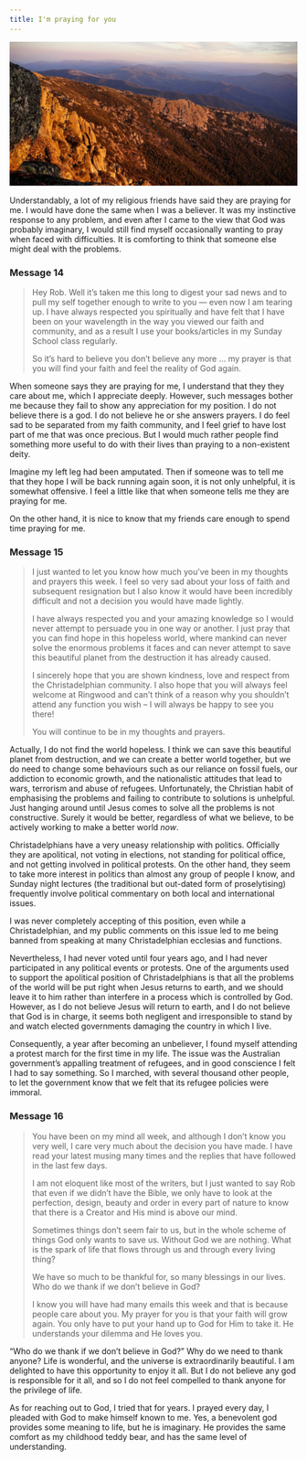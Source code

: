```yaml
---
title: I'm praying for you
---
```


![](buffaloview.resized.jpg)

Understandably, a lot of my religious friends have said they are praying for me. I would have done the same when I was a believer. It was my instinctive response to any problem, and even after I came to the view that God was probably imaginary, I would still find myself occasionally wanting to pray when faced with difficulties. It is comforting to think that someone else might deal with the problems.


### Message 14


<blockquote>
<p>Hey Rob. Well it’s taken me this long to digest your sad news and to pull my self together enough to write to you — even now I am tearing up. I have always respected you spiritually and have felt that I have been on your wavelength in the way you viewed our faith and community, and as a result I use your books/articles in my Sunday School class regularly.</p>

<p>So it’s hard to believe you don’t believe any more … my prayer is that you will find your faith and feel the reality of God again.</p>
</blockquote>


When someone says they are praying for me, I understand that they they care about me, which I appreciate deeply. However, such messages bother me because they fail to show any appreciation for my position. I do not believe there is a god. I do not believe he or she answers prayers. I do feel sad to be separated from my faith community, and I feel grief to have lost part of me that was once precious. But I would much rather people find something more useful to do with their lives than praying to a non-existent deity.


Imagine my left leg had been amputated. Then if someone was to tell me that they hope I will be back running again soon, it is not only unhelpful, it is somewhat offensive. I feel a little like that when someone tells me they are praying for me.


On the other hand, it is nice to know that my friends care enough to spend time praying for me.


### Message 15


<blockquote>
<p>I just wanted to let you know how much you’ve been in my thoughts and prayers this week. I feel so very sad about your loss of faith and subsequent resignation but I also know it would have been incredibly difficult and not a decision you would have made lightly.</p>

<p>I have always respected you and your amazing knowledge so I would never attempt to persuade you in one way or another. I just pray that you can find hope in this hopeless world, where mankind can never solve the enormous problems it faces and can never attempt to save this beautiful planet from the destruction it has already caused.</p>

<p>I sincerely hope that you are shown kindness, love and respect from the Christadelphian community. I also hope that you will always feel welcome at Ringwood and can’t think of a reason why you shouldn’t attend any function you wish – I will always be happy to see you there!</p>

<p>You will continue to be in my thoughts and prayers.</p>
</blockquote>


Actually, I do not find the world hopeless. I think we can save this beautiful planet from destruction, and we can create a better world together, but we do need to change some behaviours such as our reliance on fossil fuels, our addiction to economic growth, and the nationalistic attitudes that lead to wars, terrorism and abuse of refugees. Unfortunately, the Christian habit of emphasising the problems and failing to contribute to solutions is unhelpful. Just hanging around until Jesus comes to solve all the problems is not constructive. Surely it would be better, regardless of what we believe, to be actively working to make a better world _now_.


Christadelphians have a very uneasy relationship with politics. Officially they are apolitical, not voting in elections, not standing for political office, and not getting involved in political protests. On the other hand, they seem to take more interest in politics than almost any group of people I know, and Sunday night lectures (the traditional but out-dated form of proselytising) frequently involve political commentary on both local and international issues.


I was never completely accepting of this position, even while a Christadelphian, and my public comments on this issue led to me being banned from speaking at many Christadelphian ecclesias and functions.


Nevertheless, I had never voted until four years ago, and I had never participated in any political events or protests. One of the arguments used to support the apolitical position of Christadelphians is that all the problems of the world will be put right when Jesus returns to earth, and we should leave it to him rather than interfere in a process which is controlled by God. However, as I do not believe Jesus will return to earth, and I do not believe that God is in charge, it seems both negligent and irresponsible to stand by and watch elected governments damaging the country in which I live.


Consequently, a year after becoming an unbeliever, I found myself attending a protest march for the first time in my life. The issue was the Australian government’s appalling treatment of refugees, and in good conscience I felt I had to say something. So I marched, with several thousand other people, to let the government know that we felt that its refugee policies were immoral.


### Message 16


<blockquote><p>You have been on my mind all week, and although I don’t know you very well, I care very much about the decision you have made. I have read your latest musing many times and the replies that have followed in the last few days.</p>
<p>I am not eloquent like most of the writers, but I just wanted to say Rob that even if we didn’t have the Bible, we only have to look at the perfection, design, beauty and order in every part of nature to know that there is a Creator and His mind is above our mind.</p>
<p>Sometimes things don’t seem fair to us, but in the whole scheme of things God only wants to save us. Without God we are nothing. What is the spark of life that flows through us and through every living thing?</p>
<p>We have so much to be thankful for, so many blessings in our lives. Who do we thank if we don’t believe in God?</p>
<p>I know you will have had many emails this week and that is because people care about you. My prayer for you is that your faith will grow again. You only have to put your hand up to God for Him to take it. He understands your dilemma and He loves you.</p>
</blockquote>


“Who do we thank if we don’t believe in God?” Why do we need to thank anyone? Life is wonderful, and the universe is extraordinarily beautiful. I am delighted to have this opportunity to enjoy it all. But I do not believe any god is responsible for it all, and so I do not feel compelled to thank anyone for the privilege of life.


As for reaching out to God, I tried that for years. I prayed every day, I pleaded with God to make himself known to me. Yes, a benevolent god provides some meaning to life, but he is imaginary. He provides the same comfort as my childhood teddy bear, and has the same level of understanding.
